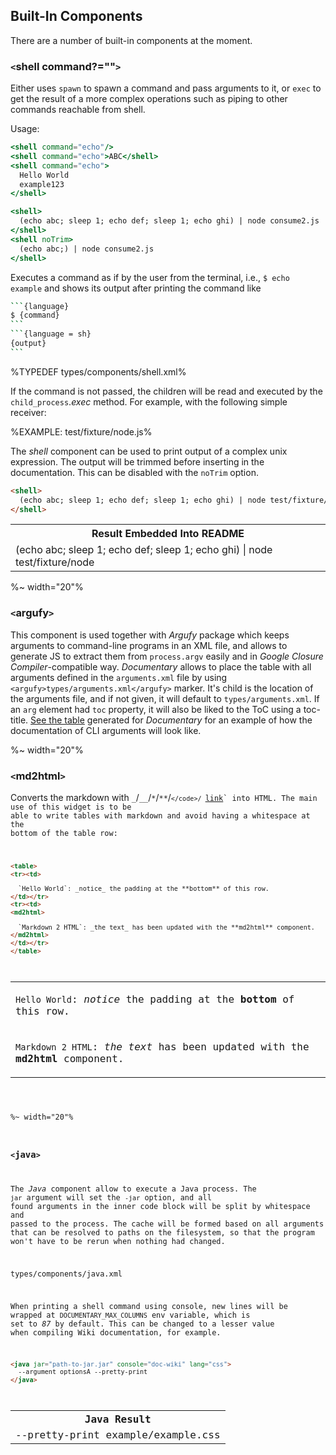 ## Built-In Components

There are a number of built-in components at the moment.

### `<`shell command?=""`>`

Either uses `spawn` to spawn a command and pass arguments to it, or `exec` to get the result of a more complex operations such as piping to other commands reachable from shell.

Usage:

```jsx
<shell command="echo"/>
<shell command="echo">ABC</shell>
<shell command="echo">
  Hello World
  example123
</shell>

<shell>
  (echo abc; sleep 1; echo def; sleep 1; echo ghi) | node consume2.js
</shell>
<shell noTrim>
  (echo abc;) | node consume2.js
</shell>
```

Executes a command as if by the user from the terminal, i.e., `$ echo example` and shows its output after printing the command like

````sh
```{language}
$ {command}
```
```{language = sh}
{output}
```
````

%TYPEDEF types/components/shell.xml%

If the command is not passed, the children will be read and executed by the `child_process`._exec_ method. For example, with the following simple receiver:

%EXAMPLE: test/fixture/node.js%

The _shell_ component can be used to print output of a complex unix expression. The output will be trimmed before inserting in the documentation. This can be disabled with the `noTrim` option.

```html
<shell>
  (echo abc; sleep 1; echo def; sleep 1; echo ghi) | node test/fixture/node
</shell>
```

<table>
<tr><th>Result Embedded Into README</th></tr>
<tr/>
<tr><td>

<shell>
  (echo abc; sleep 1; echo def; sleep 1; echo ghi) | node test/fixture/node
</shell>
</th></td>
</table>

%~ width="20"%

### `<`argufy`>`

This component is used together with _Argufy_ package which keeps arguments to command-line programs in an XML file, and allows to generate JS to extract them from `process.argv` easily and in _Google Closure Compiler_-compatible way. _Documentary_ allows to place the table with all arguments defined in the `arguments.xml` file by using `<argufy>types/arguments.xml</argufy>` marker. It's child is the location of the arguments file, and if not given, it will default to `types/arguments.xml`. If an `arg` element had `toc` property, it will also be liked to the ToC using a toc-title. [See the table](#cli) generated for _Documentary_ for an example of how the documentation of CLI arguments will look like.

%~ width="20"%

### `<`md2html`>`

Converts the markdown with `_`/`__`/`*`/`**`/<code>`</code>/
`[link](#link)` into HTML. The main use of this widget is to be able to write tables with markdown and avoid having a whitespace at the bottom of the table row:

```html
<table>
<tr><td>

  `Hello World`: _notice_ the padding at the **bottom** of this row.
</td></tr>
<tr><td>
<md2html>

  `Markdown 2 HTML`: _the text_ has been updated with the **md2html** component.
</md2html>
</td></tr>
</table>
```

<table>
<tr><td>

  `Hello World`: _notice_ the padding at the **bottom** of this row.
</td></tr>
<tr><td>
<md2html>

  `Markdown 2 HTML`: _the text_ has been updated with the **md2html** component.
</md2html>
</td></tr>
</table>

%~ width="20"%

### `<`java`>`

The _Java_ component allow to execute a Java process. The `jar` argument will set the `-jar` option, and all found arguments in the inner code block will be split by whitespace and passed to the process. The cache will be formed based on all arguments that can be resolved to paths on the filesystem, so that the program won't have to be rerun when nothing had changed.

<typedef narrow>types/components/java.xml</typedef>

When printing a shell command using console, new lines will be wrapped at `DOCUMENTARY_MAX_COLUMNS` env variable, which is set to _87_ by default. This can be changed to a lesser value when compiling Wiki documentation, for example.

```html
<java jar="path-to-jar.jar" console="doc-wiki" lang="css">
  --argument optionsA --pretty-print
</java>
```

<table>
<tr><th>Java Result</th></tr>
<tr/>
<tr><td>

<java jar="closure-stylesheets.jar" console="doc-wiki" lang="css">
  --pretty-print example/example.css
</java>
</th></td>
</table>

<!-- MacBook:documentary zavr$ ln -s  /Users/zavr/node_modules/closure-stylesheets-java/target/closure-stylesheets-1.8.0-SNAPSHOT-jar-with-dependencies.jar closure-stylesheets.jar -->